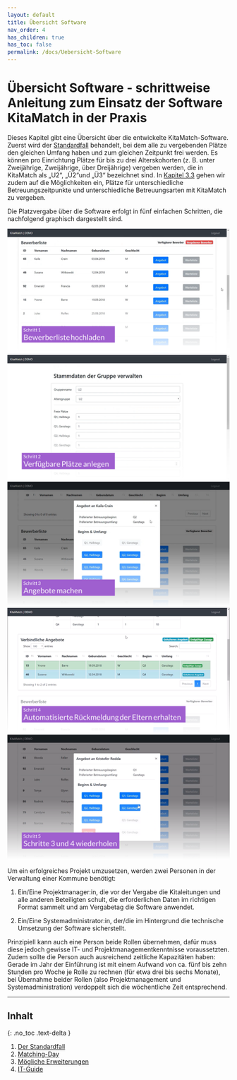 ```yaml
---
layout: default
title: Übersicht Software
nav_order: 4
has_children: true
has_toc: false
permalink: /docs/Uebersicht-Software
---
```


# Übersicht Software - schrittweise Anleitung zum Einsatz der Software KitaMatch in der Praxis

Dieses Kapitel gibt eine Übersicht über die entwickelte KitaMatch-Software. Zuerst wird der [Standardfall](/docs/Uebersicht-Software/Der-Standardfall) behandelt, bei dem alle zu vergebenden Plätze den gleichen Umfang haben und zum gleichen Zeitpunkt frei werden. Es können pro Einrichtung Plätze für bis zu drei Alterskohorten (z. B. unter Zweijährige, Zweijährige, über Dreijährige) vergeben werden, die in KitaMatch als „U2“, „Ü2“und „Ü3“ bezeichnet sind. In [Kapitel 3.3](/docs/Uebersicht-Software/Moegliche-Erweiterungen) gehen wir zudem auf die Möglichkeiten ein, Plätze für unterschiedliche Betreuungszeitpunkte und unterschiedliche Betreuungsarten mit KitaMatch zu vergeben.

Die Platzvergabe über die Software erfolgt in fünf einfachen Schritten, die nachfolgend graphisch dargestellt sind.

<!-- Slider main container -->
<div class="swiper-container swiper">
  <!-- Additional required wrapper -->
  <div class="swiper-wrapper">
    <!-- Slides -->
    <div class="swiper-slide"><img src="../../assets/images/slides/1_Screen.png"/></div>
    <div class="swiper-slide"><img src="../../assets/images/slides/2_Screen.png"/></div>
    <div class="swiper-slide"><img src="../../assets/images/slides/3_Screen.png"/></div>
    <div class="swiper-slide"><img src="../../assets/images/slides/4_Screen.png"/></div>
    <div class="swiper-slide"><img src="../../assets/images/slides/5_Screen.png"/></div>
</div>
  <!-- If we need pagination -->
  <div class="swiper-pagination"></div>

  <!-- If we need navigation buttons -->
  <div class="swiper-button-prev swiper-button-black"></div>
  <div class="swiper-button-next swiper-button-black"></div>

</div>

Um ein erfolgreiches Projekt umzusetzen, werden zwei Personen in der Verwaltung einer Kommune benötigt: 

  1. Ein/Eine Projektmanager:in, die vor der Vergabe die Kitaleitungen und alle anderen Beteiligten schult, die erforderlichen Daten im richtigen Format sammelt und am Vergabetag die Software anwendet. 

  2. Ein/Eine Systemadministrator:in, der/die im Hintergrund die technische Umsetzung der Software sicherstellt.

Prinzipiell kann auch eine Person beide Rollen übernehmen, dafür muss diese jedoch gewisse IT- und Projektmanagementkenntnisse voraussetzten. Zudem sollte die Person auch ausreichend zeitliche Kapazitäten haben: Gerade im Jahr der Einführung ist mit einem Aufwand von ca. fünf bis zehn Stunden pro Woche je Rolle zu rechnen (für etwa drei bis sechs Monate), bei Übernahme beider Rollen (also Projektmanagement und Systemadministration) verdoppelt sich die wöchentliche Zeit entsprechend.


---


## Inhalt
{: .no_toc .text-delta }

1. [Der Standardfall](/docs/Uebersicht-Software/Der-Standardfall)
2. [Matching-Day](/docs/Uebersicht-Software/Matching-Day)
3. [Mögliche Erweiterungen](/docs/Uebersicht-Software/Moegliche-Erweiterungen)
4. [IT-Guide](/docs/Uebersicht-Software/IT-Guide)
